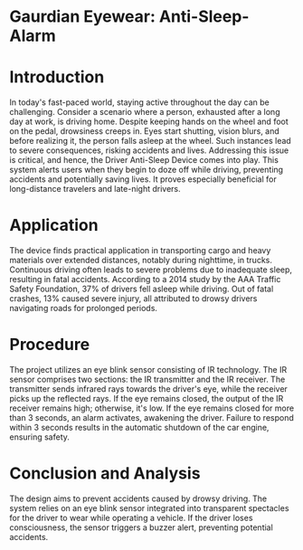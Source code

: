 # Gaurdian Eyewear: Anti-Sleep-Alarm

# Introduction
In today's fast-paced world, staying active throughout the day can be challenging. Consider a scenario where a person, exhausted after a long day at work, is driving home. Despite keeping hands on the wheel and foot on the pedal, drowsiness creeps in. Eyes start shutting, vision blurs, and before realizing it, the person falls asleep at the wheel. Such instances lead to severe consequences, risking accidents and lives. Addressing this issue is critical, and hence, the Driver Anti-Sleep Device comes into play. This system alerts users when they begin to doze off while driving, preventing accidents and potentially saving lives. It proves especially beneficial for long-distance travelers and late-night drivers.

# Application
The device finds practical application in transporting cargo and heavy materials over extended distances, notably during nighttime, in trucks. Continuous driving often leads to severe problems due to inadequate sleep, resulting in fatal accidents. According to a 2014 study by the AAA Traffic Safety Foundation, 37% of drivers fell asleep while driving. Out of fatal crashes, 13% caused severe injury, all attributed to drowsy drivers navigating roads for prolonged periods.

# Procedure
The project utilizes an eye blink sensor consisting of IR technology. The IR sensor comprises two sections: the IR transmitter and the IR receiver. The transmitter sends infrared rays towards the driver's eye, while the receiver picks up the reflected rays. If the eye remains closed, the output of the IR receiver remains high; otherwise, it's low. If the eye remains closed for more than 3 seconds, an alarm activates, awakening the driver. Failure to respond within 3 seconds results in the automatic shutdown of the car engine, ensuring safety.

# Conclusion and Analysis
The design aims to prevent accidents caused by drowsy driving. The system relies on an eye blink sensor integrated into transparent spectacles for the driver to wear while operating a vehicle. If the driver loses consciousness, the sensor triggers a buzzer alert, preventing potential accidents.

